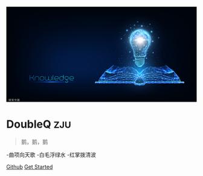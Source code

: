 <!-- /_coverpage.md -->

![logo](coverpic.jpg)

# DoubleQ <small>ZJU</small>

>鹅，鹅，鹅

-曲项向天歌
-白毛浮绿水
-红掌拨清波

[Github](https://github.com/NexMaker-Fab/2022zjude1-doubleQ)
[Get Started](README.md)